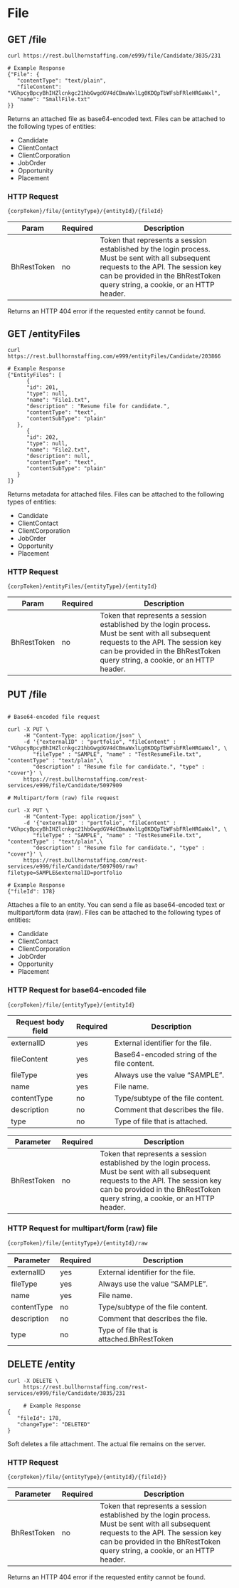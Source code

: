 # File

## <span class="tag">GET</span> /file

``` shell
curl https://rest.bullhornstaffing.com/e999/file/Candidate/3835/231

# Example Response
{"File": {
   "contentType": "text/plain",
   "fileContent": "VGhpcyBpcyBhIHZlcnkgc21hbGwgdGV4dCBmaWxlLg0KDQpTbWFsbFRleHRGaWxl",
   "name": "SmallFile.txt"
}}
```

Returns an attached file as base64-encoded text.
Files can be attached to the following types of entities:
* Candidate
* ClientContact
* ClientCorporation
* JobOrder
* Opportunity
* Placement

### HTTP Request

`{corpToken}/file/{entityType}/{entityId}/{fileId}`

Param | Required | Description
------ | -------- | -----
BhRestToken | no | Token that represents a session established by the login process. Must be sent with all subsequent requests to the API. The session key can be provided in the BhRestToken query string, a cookie, or an HTTP header.

<aside class="warning">Returns an HTTP 404 error if the requested entity cannot be found.</aside>

## <span class="tag">GET</span> /entityFiles

``` shell
curl https://rest.bullhornstaffing.com/e999/entityFiles/Candidate/203866

# Example Response
{"EntityFiles": [
      {
      "id": 201,
      "type": null,
      "name": "File1.txt",
      "description" : "Resume file for candidate.",
      "contentType": "text",
      "contentSubType": "plain"
   },
      {
      "id": 202,
      "type": null,
      "name": "File2.txt",
      "description": null,
      "contentType": "text",
      "contentSubType": "plain"
   }
]}
```

Returns metadata for attached files.
Files can be attached to the following types of entities:
* Candidate
* ClientContact
* ClientCorporation
* JobOrder
* Opportunity
* Placement

### HTTP Request

`{corpToken}/entityFiles/{entityType}/{entityId}`

Param | Required | Description
------ | -------- | -----
BhRestToken | no | Token that represents a session established by the login process. Must be sent with all subsequent requests to the API. The session key can be provided in the BhRestToken query string, a cookie, or an HTTP header.

## <span class="tag">PUT</span> /file

``` shell

# Base64-encoded file request

curl -X PUT \
     -H "Content-Type: application/json" \
     -d '{"externalID" : "portfolio", "fileContent" : "VGhpcyBpcyBhIHZlcnkgc21hbGwgdGV4dCBmaWxlLg0KDQpTbWFsbFRleHRGaWxl", \
        "fileType" : "SAMPLE", "name" : "TestResumeFile.txt", "contentType" : "text/plain",\
        "description" : "Resume file for candidate.", "type" : "cover"}' \
     https://rest.bullhornstaffing.com/rest-services/e999/file/Candidate/5097909

# Multipart/form (raw) file request

curl -X PUT \
     -H "Content-Type: application/json" \
     -d '{"externalID" : "portfolio", "fileContent" : "VGhpcyBpcyBhIHZlcnkgc21hbGwgdGV4dCBmaWxlLg0KDQpTbWFsbFRleHRGaWxl", \
        "fileType" : "SAMPLE", "name" : "TestResumeFile.txt", "contentType" : "text/plain",\
        "description" : "Resume file for candidate.", "type" : "cover"}' \
     https://rest.bullhornstaffing.com/rest-services/e999/file/Candidate/5097909/raw?filetype=SAMPLE&externalID=portfolio

# Example Response
{"fileId": 178}
```
Attaches a file to an entity. You can send a file as base64-encoded text or multipart/form data (raw). 
Files can be attached to the following types of entities:
* Candidate
* ClientContact
* ClientCorporation
* JobOrder
* Opportunity
* Placement

### HTTP Request for base64-encoded file

`{corpToken}/file/{entityType}/{entityId}`

Request body field | Required | Description
------ | -------- | -----
externalID | yes | External identifier for the file.
fileContent | yes | Base64-encoded string of the file content.
fileType | yes | Always use the value “SAMPLE”.
name | yes | File name.
contentType | no | Type/subtype of the file content.
description | no | Comment that describes the file.
type | no | Type of file that is attached.


Parameter | Required | Description
------ | -------- | -----
BhRestToken | no | Token that represents a session established by the login process. Must be sent with all subsequent requests to the API. The session key can be provided in the BhRestToken query string, a cookie, or an HTTP header.

### HTTP Request for multipart/form (raw) file

`{corpToken}/file/{entityType}/{entityId}/raw`

Parameter | Required | Description
------ | -------- | -----
externalID | yes | External identifier for the file.
fileType | yes | Always use the value “SAMPLE”.
name | yes | File name.
contentType | no | Type/subtype of the file content.
description | no | Comment that describes the file.
type | no | Type of file that is attached.BhRestToken | no | Token that represents a session established by the login process. Must be sent with all subsequent requests to the API. The session key can be provided in the BhRestToken query string, a cookie, or an HTTP header.


## <span class="tag">DELETE</span> /entity

``` shell
curl -X DELETE \
     https://rest.bullhornstaffing.com/rest-services/e999/file/Candidate/3835/231

     # Example Response
{
   "fileId": 178,
   "changeType": "DELETED"
}

```
Soft deletes a file attachment. The actual file remains on the server.

### HTTP Request

`{corpToken}/file/{entityType}/{entityId}/{fileId}}`

Parameter | Required | Description
------ | -------- | -----
BhRestToken | no | Token that represents a session established by the login process. Must be sent with all subsequent requests to the API. The session key can be provided in the BhRestToken query string, a cookie, or an HTTP header.

<aside class="warning">Returns an HTTP 404 error if the requested entity cannot be found.</aside>
